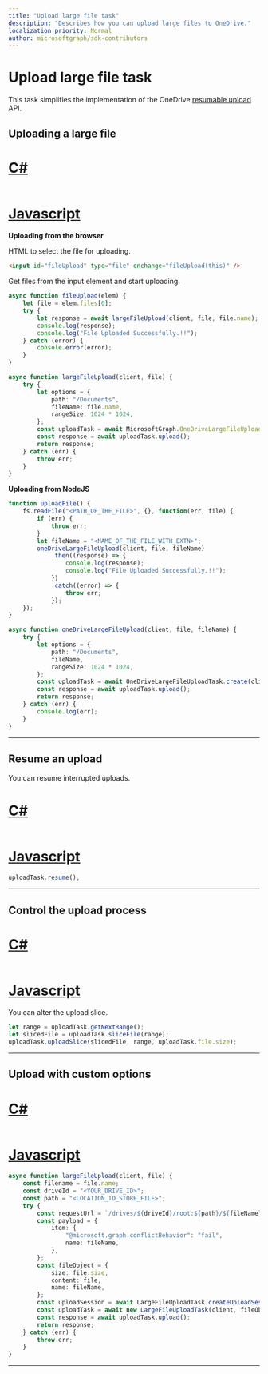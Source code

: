 ```yaml
---
title: "Upload large file task"
description: "Describes how you can upload large files to OneDrive."
localization_priority: Normal
author: microsoftgraph/sdk-contributors
---
```


# Upload large file task

This task simplifies the implementation of the OneDrive [resumable upload](https://developer.microsoft.com/en-us/graph/docs/api-reference/v1.0/api/driveitem_createuploadsession) API.

## Uploading a large file

# [C#](#tab/CS)

<!-- TODO -->

```csharp

```

# [Javascript](#tab/Javascript)

**Uploading from the browser**

HTML to select the file for uploading.

```HTML
<input id="fileUpload" type="file" onchange="fileUpload(this)" />
```

Get files from the input element and start uploading.

```typescript
async function fileUpload(elem) {
	let file = elem.files[0];
	try {
		let response = await largeFileUpload(client, file, file.name);
		console.log(response);
		console.log("File Uploaded Successfully.!!");
	} catch (error) {
		console.error(error);
	}
}

async function largeFileUpload(client, file) {
	try {
		let options = {
			path: "/Documents",
			fileName: file.name,
			rangeSize: 1024 * 1024,
		};
		const uploadTask = await MicrosoftGraph.OneDriveLargeFileUploadTask.create(client, file, options);
		const response = await uploadTask.upload();
		return response;
	} catch (err) {
		throw err;
	}
}
```

**Uploading from NodeJS**

```typescript
function uploadFile() {
	fs.readFile("<PATH_OF_THE_FILE>", {}, function(err, file) {
		if (err) {
			throw err;
		}
		let fileName = "<NAME_OF_THE_FILE_WITH_EXTN>";
		oneDriveLargeFileUpload(client, file, fileName)
			.then((response) => {
				console.log(response);
				console.log("File Uploaded Successfully.!!");
			})
			.catch((error) => {
				throw err;
			});
	});
}

async function oneDriveLargeFileUpload(client, file, fileName) {
	try {
		let options = {
			path: "/Documents",
			fileName,
			rangeSize: 1024 * 1024,
		};
		const uploadTask = await OneDriveLargeFileUploadTask.create(client, file, options);
		const response = await uploadTask.upload();
		return response;
	} catch (err) {
		console.log(err);
	}
}
```

---

## Resume an upload

You can resume interrupted uploads.

# [C#](#tab/CS)

<!-- TODO -->

```csharp

```

# [Javascript](#tab/Javascript)

```typescript
uploadTask.resume();
```

---

## Control the upload process

# [C#](#tab/CS)

<!-- TODO -->

```csharp

```

# [Javascript](#tab/Javascript)

You can alter the upload slice.

```typescript
let range = uploadTask.getNextRange();
let slicedFile = uploadTask.sliceFile(range);
uploadTask.uploadSlice(slicedFile, range, uploadTask.file.size);
```

---

## Upload with custom options

# [C#](#tab/CS)

<!-- TODO -->

```csharp

```

# [Javascript](#tab/Javascript)

```typescript
async function largeFileUpload(client, file) {
	const filename = file.name;
	const driveId = "<YOUR_DRIVE_ID>";
	const path = "<LOCATION_TO_STORE_FILE>";
	try {
		const requestUrl = `/drives/${driveId}/root:${path}/${fileName}:/createUploadSession`;
		const payload = {
			item: {
				"@microsoft.graph.conflictBehavior": "fail",
				name: fileName,
			},
		};
		const fileObject = {
			size: file.size,
			content: file,
			name: fileName,
		};
		const uploadSession = await LargeFileUploadTask.createUploadSession(client, requestUrl, payload);
		const uploadTask = await new LargeFileUploadTask(client, fileObject, uploadSession);
		const response = await uploadTask.upload();
		return response;
	} catch (err) {
		throw err;
	}
}
```

---

